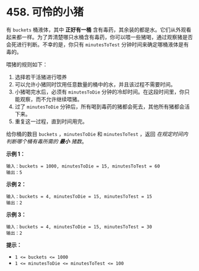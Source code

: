 # 458. 可怜的小猪

有 `buckets` 桶液体，其中 **正好有一桶** 含有毒药，其余装的都是水。它们从外观看起来都一样。为了弄清楚哪只水桶含有毒药，你可以喂一些猪喝，通过观察猪是否会死进行判断。不幸的是，你只有 `minutesToTest` 分钟时间来确定哪桶液体是有毒的。

喂猪的规则如下：

1. 选择若干活猪进行喂养
2. 可以允许小猪同时饮用任意数量的桶中的水，并且该过程不需要时间。
3. 小猪喝完水后，必须有 `minutesToDie` 分钟的冷却时间。在这段时间里，你只能观察，而不允许继续喂猪。
4. 过了 `minutesToDie` 分钟后，所有喝到毒药的猪都会死去，其他所有猪都会活下来。
5. 重复这一过程，直到时间用完。

给你桶的数目 `buckets` ，`minutesToDie` 和 `minutesToTest` ，返回 *在规定时间内判断哪个桶有毒所需的 **最小** 猪数*。

**示例 1：**

```()
输入：buckets = 1000, minutesToDie = 15, minutesToTest = 60
输出：5
```

**示例 2：**

```()
输入：buckets = 4, minutesToDie = 15, minutesToTest = 15
输出：2
```

**示例 3：**

```()
输入：buckets = 4, minutesToDie = 15, minutesToTest = 30
输出：2
```

**提示：**

- `1 <= buckets <= 1000`
- `1 <= minutesToDie <= minutesToTest <= 100`
